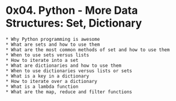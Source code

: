 # 0x04. Python - More Data Structures: Set, Dictionary #


	* Why Python programming is awesome
	* What are sets and how to use them
	* What are the most common methods of set and how to use them
	* When to use sets versus lists
	* How to iterate into a set
	* What are dictionaries and how to use them
	* When to use dictionaries versus lists or sets
	* What is a key in a dictionary
	* How to iterate over a dictionary
	* What is a lambda function
	* What are the map, reduce and filter functions

